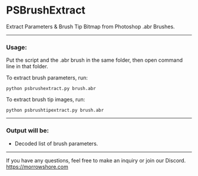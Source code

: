 # PSBrushExtract
Extract Parameters &amp; Brush Tip Bitmap from Photoshop .abr Brushes.

---

### Usage:

Put the script and the .abr brush in the same folder, then open command line in that folder.

To extract brush parameters, run:

```python psbrushextract.py brush.abr```

To extract brush tip images, run:

```python psbrushtipextract.py brush.abr```

---

### Output will be:

- Decoded list of brush parameters. 

---

If you have any questions, feel free to make an inquiry or join our Discord.
https://morrowshore.com
